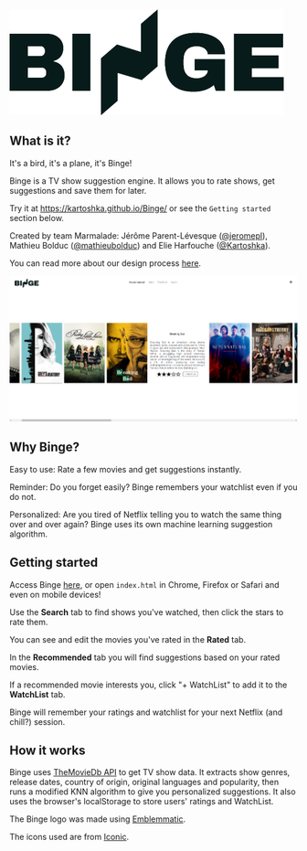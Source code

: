 ![Binge](Binge.png?raw=true)

## What is it?
It's a bird, it's a plane, it's Binge!

Binge is a TV show suggestion engine. It allows you to rate shows, get suggestions and save them for later.

Try it at https://kartoshka.github.io/Binge/ or see the `Getting started` section below.

Created by team Marmalade: Jérôme Parent-Lévesque ([@jeromepl](https://github.com/jeromepl)), Mathieu Bolduc ([@mathieubolduc](https://github.com/mathieubolduc)) and Elie Harfouche ([@Kartoshka](https://github.com/Kartoshka)).

You can read more about our design process [here](https://github.com/anthony-ubah/Senior_Team4/blob/master/design-process.md).

![Screenshot](Capture.PNG?raw=true)

## Why Binge?
Easy to use: Rate a few movies and get suggestions instantly.

Reminder: Do you forget easily? Binge remembers your watchlist even if you do not.

Personalized: Are you tired of Netflix telling you to watch the same thing over and over again? Binge uses its own machine learning suggestion algorithm.

## Getting started
Access Binge [here](https://kartoshka.github.io/Binge/), or open `index.html` in Chrome, Firefox or Safari and even on mobile devices!

Use the **Search** tab to find shows you've watched, then click the stars to rate them.

You can see and edit the movies you've rated in the **Rated** tab.

In the **Recommended** tab you will find suggestions based on your rated movies.

If a recommended movie interests you, click "+ WatchList" to add it to the **WatchList** tab.

Binge will remember your ratings and watchlist for your next Netflix (and chill?) session.

## How it works
Binge uses [TheMovieDb API](https://www.themoviedb.org/) to get TV show data. It extracts show genres, release dates, country of origin, original languages and popularity, then runs a modified KNN algorithm to give you personalized suggestions.
It also uses the browser's localStorage to store users' ratings and WatchList.

The Binge logo was made using [Emblemmatic](https://emblemmatic.org/markmaker/#/).

The icons used are from [Iconic](https://useiconic.com/).
